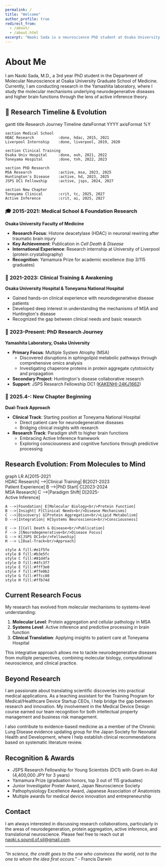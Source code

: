```yaml
---
permalink: /
title: "Welcome"
author_profile: true
redirect_from: 
  - /about/
  - /about.html
excerpt: "Naoki Sada is a neuroscience PhD student at Osaka University studying neurodegeneration, protein aggregation, and active inference. JSPS Research Fellow DC1."
---
```


# About Me

I am Naoki Sada, M.D., a 3rd year PhD student in the Department of Molecular Neuroscience at Osaka University Graduate School of Medicine. Currently, I am conducting research in the Yamashita laboratory, where I study the molecular mechanisms underlying neurodegenerative diseases and higher brain functions through the lens of active inference theory.

## 📍 Research Timeline & Evolution

<div class="mermaid">
gantt
    title Research Journey Timeline
    dateFormat  YYYY
    axisFormat  %Y
    
    section Medical School
    HDAC Research           :done, hdac, 2015, 2021
    Liverpool Internship    :done, liverpool, 2019, 2020
    
    section Clinical Training  
    Osaka Univ Hospital     :done, ouh, 2021, 2022
    Toneyama Hospital       :done, tnh, 2022, 2023
    
    section PhD Research
    MSA Research            :active, msa, 2023, 2025
    Huntington's Disease    :active, hd, 2023, 2025
    JSPS DC1 Fellowship     :active, jsps, 2024, 2027
    
    section New Chapter
    Toneyama Clinical       :crit, tc, 2025, 2027
    Active Inference        :crit, ai, 2025, 2027
</div>

### 🎓 **2015-2021: Medical School & Foundation Research**
**Osaka University Faculty of Medicine**
- **Research Focus**: Histone deacetylase (HDAC) in neuronal rewiring after traumatic brain injury
- **Key Achievement**: Publication in *Cell Death & Disease* 
- **International Experience**: Research internship at University of Liverpool (protein crystallography)
- **Recognition**: Yamamura Prize for academic excellence (top 3/115 graduates)

### 🏥 **2021-2023: Clinical Training & Awakening**
**Osaka University Hospital & Toneyama National Hospital**
- Gained hands-on clinical experience with neurodegenerative disease patients
- Developed deep interest in understanding the mechanisms of MSA and Huntington's disease
- Recognized the gap between clinical needs and basic research

### 🔬 **2023-Present: PhD Research Journey**
**Yamashita Laboratory, Osaka University**
- **Primary Focus**: Multiple System Atrophy (MSA)
  - Discovered disruptions in sphingolipid metabolic pathways through comprehensive omics analysis
  - Investigating chaperone proteins in protein aggregate cytotoxicity and propagation
- **Secondary Project**: Huntington's disease collaborative research
- **Support**: JSPS Research Fellowship DC1 ([KAKENHI-24KJ1662](https://kaken.nii.ac.jp/ja/grant/KAKENHI-PROJECT-24KJ1662/))

### 🚀 **2025.4-: New Chapter Beginning**
**Dual-Track Approach**
- **Clinical Track**: Starting position at Toneyama National Hospital
  - Direct patient care for neurodegenerative diseases
  - Bridging clinical insights with research
- **Research Track**: Paradigm shift to higher brain functions
  - Embracing Active Inference framework
  - Exploring consciousness and cognitive functions through predictive processing

## Research Evolution: From Molecules to Mind

<div class="mermaid">
graph LR
    A[2015-2021<br/>HDAC Research] -->|Clinical Training| B[2021-2023<br/>Patient Experience]
    B -->|PhD Start| C[2023-2024<br/>MSA Research]
    C -->|Paradigm Shift| D[2025-<br/>Active Inference]
    
    A -->|Foundation| E[Molecular Biology<br/>Protein Function]
    B -->|Insight| F[Clinical Needs<br/>Disease Mechanisms]
    C -->|Discovery| G[Protein Aggregation<br/>Lipid Metabolism]
    D -->|Integration| H[Systems Neuroscience<br/>Consciousness]
    
    E --> I[Cell Death & Disease<br/>Publication]
    F --> J[Neurodegenerative<br/>Disease Focus]
    G --> K[JSPS DC1<br/>Fellowship]
    H --> L[Dual-Track<br/>Approach]
    
    style A fill:#e1f5fe
    style B fill:#b3e5fc
    style C fill:#81d4fa
    style D fill:#4fc3f7
    style E fill:#fff3e0
    style F fill:#ffe0b2
    style G fill:#ffcc80
    style H fill:#ffb74d
</div>

## Current Research Focus

My research has evolved from molecular mechanisms to systems-level understanding:

1. **Molecular Level**: Protein aggregation and cellular pathology in MSA
2. **Systems Level**: Active inference and predictive processing in brain function
3. **Clinical Translation**: Applying insights to patient care at Toneyama Hospital

This integrative approach allows me to tackle neurodegenerative diseases from multiple perspectives, combining molecular biology, computational neuroscience, and clinical practice.

## Beyond Research

I am passionate about translating scientific discoveries into practical medical applications. As a teaching assistant for the Training Program for Medical/Healthcare Device Startup CEOs, I help bridge the gap between research and innovation. My involvement in the Medical Device Design course earned our team recognition for both intellectual property management and business risk management.

I also contribute to evidence-based medicine as a member of the Chronic Lung Disease evidence updating group for the Japan Society for Neonatal Health and Development, where I help establish clinical recommendations based on systematic literature review.

## Recognition & Awards

- JSPS Research Fellowship for Young Scientists (DC1) with Grant-in-Aid (4,400,000 JPY for 3 years)
- Yamamura Prize (graduation honors, top 3 out of 115 graduates)
- Junior Investigator Poster Award, Japan Neuroscience Society
- Pathophysiology Excellence Award, Japanese Association of Anatomists
- Multiple awards for medical device innovation and entrepreneurship

## Contact

I am always interested in discussing research collaborations, particularly in the areas of neurodegeneration, protein aggregation, active inference, and translational neuroscience. Please feel free to reach out at naoki.s.sound.of.sil@gmail.com.

---

*"In science, the credit goes to the one who convinces the world, not to the one to whom the idea first occurs."* - Francis Darwin